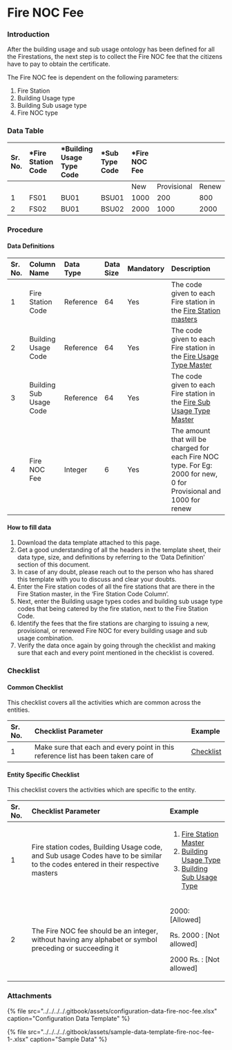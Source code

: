 # Fire NOC Fee

### Introduction

After the building usage and sub usage ontology has been defined for all the Firestations, the next step is to collect the Fire NOC fee that the citizens have to pay to obtain the certificate.

The Fire NOC fee is dependent on the following parameters:

1. Fire Station
2. Building Usage type
3. Building Sub usage type
4. Fire NOC type

### Data Table

| Sr. No. | \*Fire Station Code | \*Building Usage Type Code | \*Sub Type Code | \*Fire NOC Fee |  |  |
| :--- | :--- | :--- | :--- | :--- | :--- | :--- |
|  |  |  |  | New | Provisional | Renew |
| 1 | FS01 |  BU01 | BSU01 | 1000 | 200 | 800 |
| 2 | FS02 |  BU01 | BSU02 | 2000 | 1000 | 2000 |

### Procedure

#### Data Definitions

| Sr. No. | Column Name | Data Type | Data Size | Mandatory | Description |
| :--- | :--- | :--- | :--- | :--- | :--- |
| 1 | Fire Station Code | Reference | 64 | Yes | The code given to each Fire station in the [Fire Station masters](fire-station-master.md) |
| 2 | Building Usage Code | Reference | 64 | Yes | The code given to each Fire station in the [Fire Usage Type Master](building-usage-type.md) |
| 3 | Building Sub Usage Code | Reference | 64 | Yes | The code given to each Fire station in the [Fire Sub Usage Type Master](building-usage-sub-type.md) |
| 4 | Fire NOC Fee | Integer | 6 | Yes | The amount that will be charged for each Fire NOC type. For Eg: 2000 for new, 0 for Provisional and 1000 for renew |

#### How to fill data

1. Download the data template attached to this page.
2. Get a good understanding of all the headers in the template sheet, their data type, size, and definitions by referring to the ‘Data Definition’ section of this document.
3. In case of any doubt, please reach out to the person who has shared this template with you to discuss and clear your doubts.
4. Enter the Fire station codes of all the fire stations that are there in the Fire Station master, in the ‘Fire Station Code Column’.
5. Next, enter the Building usage types codes and building sub usage type codes that being catered by the fire station, next to the Fire Station Code.
6. Identify the fees that the fire stations are charging to issuing a new, provisional, or renewed Fire NOC for every building usage and sub usage combination.
7. Verify the data once again by going through the checklist and making sure that each and every point mentioned in the checklist is covered.

### Checklist

#### Common Checklist

This checklist covers all the activities which are common across the entities.

| Sr. No. | Checklist Parameter | Example |
| :--- | :--- | :--- |
| 1 | Make sure that each and every point in this reference list has been taken care of | [Checklist](../common-config/checklist.md) |

#### Entity Specific Checklist

This checklist covers the activities which are specific to the entity.

<table>
  <thead>
    <tr>
      <th style="text-align:left">Sr. No.</th>
      <th style="text-align:left">Checklist Parameter</th>
      <th style="text-align:left">Example</th>
    </tr>
  </thead>
  <tbody>
    <tr>
      <td style="text-align:left">1</td>
      <td style="text-align:left">Fire station codes, Building Usage code, and Sub usage Codes have to be
        similar to the codes entered in their respective masters</td>
      <td style="text-align:left">
        <ol>
          <li><a href="fire-station-master.md">Fire Station Master</a>
          </li>
          <li><a href="building-usage-type.md">Building Usage Type</a>
          </li>
          <li><a href="building-usage-sub-type.md">Building Sub Usage Type</a>
          </li>
        </ol>
      </td>
    </tr>
    <tr>
      <td style="text-align:left">2</td>
      <td style="text-align:left">The Fire NOC fee should be an integer, without having any alphabet or
        symbol preceding or succeeding it</td>
      <td style="text-align:left">
        <p>2000: [Allowed]</p>
        <p>Rs. 2000 : [Not allowed]</p>
        <p>2000 Rs. : [Not allowed]</p>
      </td>
    </tr>
  </tbody>
</table>

### Attachments <a id="Attachments"></a>

{% file src="../../../../.gitbook/assets/configuration-data-fire-noc-fee.xlsx" caption="Configuration Data Template" %}

{% file src="../../../../.gitbook/assets/sample-data-template-fire-noc-fee-1-.xlsx" caption="Sample Data" %}



